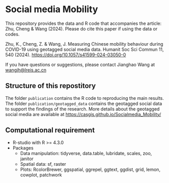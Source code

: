 # Social media Mobility
This repository provides the data and R code that accompanies the article: Zhu, Cheng & Wang (2024). Please do cite this paper if using the data or codes.

Zhu, K., Cheng, Z. & Wang, J. Measuring Chinese mobility behaviour during COVID-19 using geotagged social media data. Humanit Soc Sci Commun 11, 540 (2024). https://doi.org/10.1057/s41599-024-03050-0

If you have questions or suggestions, please contact Jianghao Wang at wangjh@lreis.ac.cn

## Structure of this repostitory
The folder `publication` contains the R code to reproducing the main results.  
The folder `publication/geotagged_data` contains the geotagged social data to support the findings of the research.
More details about the geotagged social media are available at https://casgis.github.io/Socialmedia_Mobility/

## Computational requirement
* R-studio with R >= 4.3.0
* Packages
  * Data manipulation: tidyverse, data.table, lubridate, scales, zoo, janitor
  * Spatial data: sf, raster
  * Plots: RcolorBrewer, ggspatial, ggrepel, ggtext, ggdist, grid, lemon, cowplot, patchwork